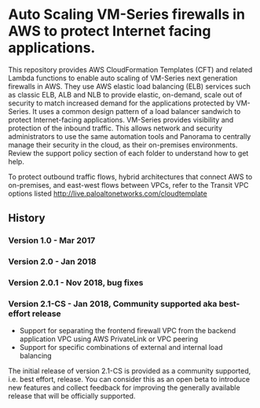 # Auto Scaling VM-Series firewalls in AWS to protect Internet facing applications.

This repository provides AWS CloudFormation Templates (CFT) and related Lambda functions to enable auto scaling of VM-Series next generation firewalls in AWS. They use AWS elastic load balancing (ELB) services such as classic ELB, ALB and NLB to provide elastic, on-demand, scale out of security to match increased demand for the applications protected by VM-Series. It uses a common design pattern of a load balancer sandwich to protect Internet-facing applications. VM-Series provides visibility and protection of the inbound traffic. This allows network and security administrators to use the same automation tools and Panorama to centrally manage their security in the cloud, as their on-premises environments. Review the support policy section of each folder to understand how to get help. 

To protect outbound traffic flows, hybrid architectures that connect AWS to on-premises, and east-west flows between VPCs, refer to the Transit VPC options listed http://live.paloaltonetworks.com/cloudtemplate

## History
### Version 1.0 - Mar 2017
### Version 2.0 - Jan 2018
### Version 2.0.1 - Nov 2018, bug fixes
### Version 2.1-CS - Jan 2018, Community supported aka best-effort release
* Support for separating the frontend firewall VPC from the backend application VPC using AWS PrivateLink or VPC peering
* Support for specific combinations of external and internal load balancing

The initial release of version 2.1-CS is provided as a community supported, i.e. best effort, release. You can consider this as an open beta to introduce new features and collect feedback for improving the generally available release that will be officially supported.
